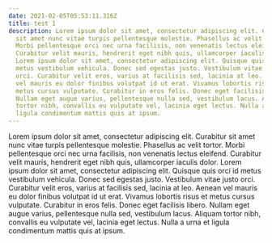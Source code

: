 ```yaml
---
date: 2021-02-05T05:53:11.316Z
title: test 1
description: Lorem ipsum dolor sit amet, consectetur adipiscing elit. Curabitur
  sit amet nunc vitae turpis pellentesque molestie. Phasellus ac velit tortor.
  Morbi pellentesque orci nec urna facilisis, non venenatis lectus eleifend.
  Curabitur velit mauris, hendrerit eget nibh quis, ullamcorper iaculis dolor.
  Lorem ipsum dolor sit amet, consectetur adipiscing elit. Quisque quis orci id
  metus vestibulum vehicula. Donec sed egestas justo. Vestibulum vitae justo
  orci. Curabitur velit eros, varius at facilisis sed, lacinia at leo. Aenean
  vel mauris eu dolor finibus volutpat id ut erat. Vivamus lobortis risus et
  metus cursus vulputate. Curabitur in eros felis. Donec eget facilisis libero.
  Nullam eget augue varius, pellentesque nulla sed, vestibulum lacus. Aliquam
  tortor nibh, convallis eu vulputate vel, lacinia eget lectus. Nulla a urna et
  ligula condimentum mattis quis at ipsum.
---
```



Lorem ipsum dolor sit amet, consectetur adipiscing elit. Curabitur sit amet nunc vitae turpis pellentesque molestie. Phasellus ac velit tortor. Morbi pellentesque orci nec urna facilisis, non venenatis lectus eleifend. Curabitur velit mauris, hendrerit eget nibh quis, ullamcorper iaculis dolor. Lorem ipsum dolor sit amet, consectetur adipiscing elit. Quisque quis orci id metus vestibulum vehicula. Donec sed egestas justo. Vestibulum vitae justo orci. Curabitur velit eros, varius at facilisis sed, lacinia at leo. Aenean vel mauris eu dolor finibus volutpat id ut erat. Vivamus lobortis risus et metus cursus vulputate. Curabitur in eros felis. Donec eget facilisis libero. Nullam eget augue varius, pellentesque nulla sed, vestibulum lacus. Aliquam tortor nibh, convallis eu vulputate vel, lacinia eget lectus. Nulla a urna et ligula condimentum mattis quis at ipsum.